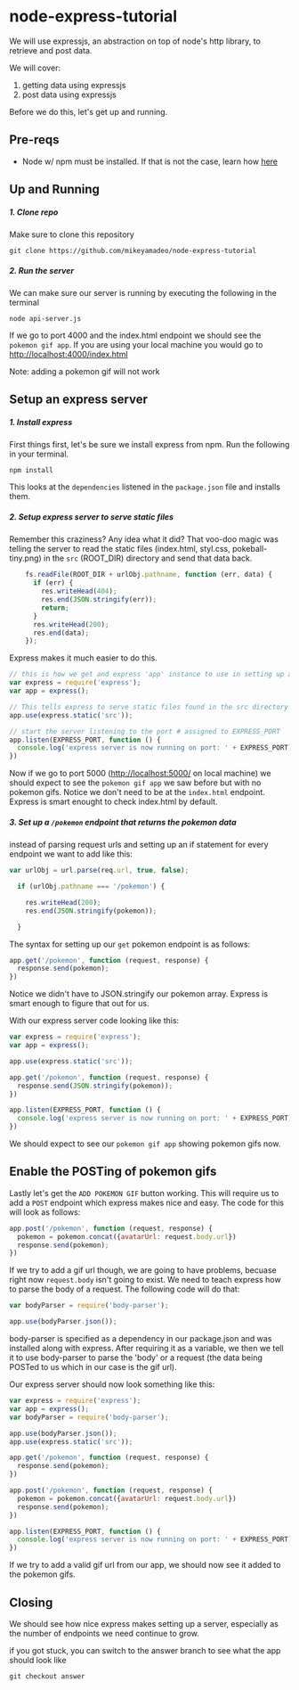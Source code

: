 # node-express-tutorial
We will use expressjs, an abstraction on top of node's http library, to retrieve and post data.

We will cover:

1. getting data using expressjs
2. post data using expressjs

Before we do this, let's get up and running.

## Pre-reqs

- Node w/ npm must be installed. If that is not the case, learn how [here](https://nodejs.org/en/)

## Up and Running

##### 1. Clone repo
Make sure to clone this repository

`git clone https://github.com/mikeyamadeo/node-express-tutorial`

##### 2. Run the server
We can make sure our server is running by executing the following in the terminal

`node api-server.js`

If we go to port 4000 and the index.html endpoint we should see the `pokemon gif app`. If you are using your local machine you would go to [http://localhost:4000/index.html](http://localhost:4000/index.html)

Note: adding a pokemon gif will not work

## Setup an express server

##### 1. Install express

First things first, let's be sure we install express from npm. Run the following in your terminal.

`npm install`

This looks at the `dependencies` listened in the `package.json` file and installs them.

##### 2. Setup express server to serve static files

Remember this craziness? Any idea what it did? That voo-doo magic was telling the server to read the static files (index.html, styl.css, pokeball-tiny.png) in the `src` (ROOT_DIR) directory and send that data back.
```js
    fs.readFile(ROOT_DIR + urlObj.pathname, function (err, data) {
      if (err) {
        res.writeHead(404);
        res.end(JSON.stringify(err));
        return;
      }
      res.writeHead(200);
      res.end(data);
    });
```

Express makes it much easier to do this. 

```js
// this is how we get and express 'app' instance to use in setting up a server
var express = require('express');
var app = express();

// This tells express to serve static files found in the src directory
app.use(express.static('src'));

// start the server listening to the port # assigned to EXPRESS_PORT
app.listen(EXPRESS_PORT, function () {
  console.log('express server is now running on port: ' + EXPRESS_PORT)
})
```

Now if we go to port 5000 ([http://localhost:5000/](http://localhost:5000/) on local machine) we should expect to see the `pokemon gif app` we saw before but with no pokemon gifs. Notice we don't need to be at the `index.html` endpoint. Express is smart enought to check index.html by default.

##### 3. Set up a `/pokemon` endpoint that returns the pokemon data

instead of parsing request urls and setting up an if statement for every endpoint we want to add like this:

```js
var urlObj = url.parse(req.url, true, false);

  if (urlObj.pathname === '/pokemon') {

    res.writeHead(200);
    res.end(JSON.stringify(pokemon));

  }
```

The syntax for setting up our `get` pokemon endpoint is as follows:

```js
app.get('/pokemon', function (request, response) {
  response.send(pokemon);
})
```

Notice we didn't have to JSON.stringify our pokemon array. Express is smart enough to figure that out for us.

With our express server code looking like this:

```js
var express = require('express');
var app = express();

app.use(express.static('src'));

app.get('/pokemon', function (request, response) {
  response.send(JSON.stringify(pokemon));
})

app.listen(EXPRESS_PORT, function () {
  console.log('express server is now running on port: ' + EXPRESS_PORT)
})
```

We should expect to see our `pokemon gif app` showing pokemon gifs now.

## Enable the POSTing of pokemon gifs

Lastly let's get the `ADD POKEMON GIF` button working. This will require us to add a `POST` endpoint which express makes nice and easy. The code for this will look as follows:

```js
app.post('/pokemon', function (request, response) {
  pokemon = pokemon.concat({avatarUrl: request.body.url})
  response.send(pokemon);
})
```

If we try to add a gif url though, we are going to have problems, becuase right now `request.body` isn't going to exist. We need to teach express how to parse the body of a request. The following code will do that:

```js
var bodyParser = require('body-parser');

app.use(bodyParser.json());
```

body-parser is specified as a dependency in our package.json and was installed along with express. After requiring it as a variable, we then we tell it to use body-parser to parse the 'body' or a request (the data being POSTed to us which in our case is the gif url).

Our express server should now look something like this:

```js
var express = require('express');
var app = express();
var bodyParser = require('body-parser');

app.use(bodyParser.json());
app.use(express.static('src'));

app.get('/pokemon', function (request, response) {
  response.send(pokemon);
})

app.post('/pokemon', function (request, response) {
  pokemon = pokemon.concat({avatarUrl: request.body.url})
  response.send(pokemon);
})

app.listen(EXPRESS_PORT, function () {
  console.log('express server is now running on port: ' + EXPRESS_PORT)
})
```
If we try to add a valid gif url from our app, we should now see it added to the pokemon gifs.



## Closing

We should see how nice express makes setting up a server, especially as the number of endpoints we need continue to grow.

if you got stuck, you can switch to the answer branch to see what the app should look like

`git checkout answer`



